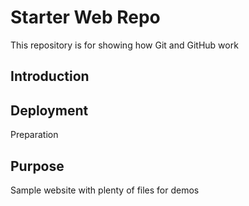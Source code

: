 # Starter Web Repo

This repository is for showing how Git and GitHub work

## Introduction

## Deployment
Preparation

## Purpose

Sample website with plenty of files for demos